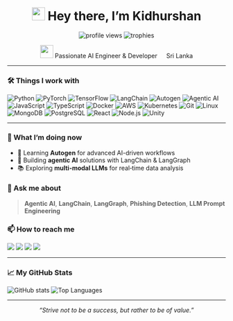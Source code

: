 <h1 align="center">
  <img src="https://emojis.slackmojis.com/emojis/images/1531849430/4246/blob-sunglasses.gif?1531849430" width="30"/> 
  Hey there, I’m Kidhurshan
</h1>

<p align="center">
  <img src="https://komarev.com/ghpvc/?username=kidhurshan&label=Profile%20views&color=0e75b6&style=flat" alt="profile views" />  
  <img src="https://github-profile-trophy.vercel.app/?username=kidhurshan&theme=onedark" alt="trophies" />
</p>

<p align="center">
  <img src="https://emojis.slackmojis.com/emojis/images/1531849430/4246/blob-sunglasses.gif?1531849430" width="30"/>
  Passionate AI Engineer & Developer  
  <img src="https://cdn-icons-png.flaticon.com/512/197/197560.png" width="13"/> Sri Lanka  
</p>

---

### 🛠️ Things I work with

<p align="left">
  <img alt="Python"      src="https://img.shields.io/badge/-Python-3776AB?style=flat-square&logo=python&logoColor=white" />
  <img alt="PyTorch"     src="https://img.shields.io/badge/-PyTorch-EE4C2C?style=flat-square&logo=pytorch&logoColor=white" />
  <img alt="TensorFlow"  src="https://img.shields.io/badge/-TensorFlow-FF6F00?style=flat-square&logo=tensorflow&logoColor=white" />
  <img alt="LangChain"   src="https://img.shields.io/badge/-LangChain-2D7FF9?style=flat-square&logo=langchain&logoColor=white" />
  <img alt="Autogen"     src="https://img.shields.io/badge/-Autogen-6C63FF?style=flat-square&logo=autogen&logoColor=white" />
  <img alt="Agentic AI"  src="https://img.shields.io/badge/-Agentic%20AI-00BFA6?style=flat-square&logo=agents&logoColor=white" />
  <img alt="JavaScript"  src="https://img.shields.io/badge/-JavaScript-F7DF1E?style=flat-square&logo=javascript&logoColor=black" />
  <img alt="TypeScript"  src="https://img.shields.io/badge/-TypeScript-3178C6?style=flat-square&logo=typescript&logoColor=white" />
  <img alt="Docker"      src="https://img.shields.io/badge/-Docker-2496ED?style=flat-square&logo=docker&logoColor=white" />
  <img alt="AWS"         src="https://img.shields.io/badge/-AWS-232F3E?style=flat-square&logo=amazonaws&logoColor=white" />
  <img alt="Kubernetes"  src="https://img.shields.io/badge/-Kubernetes-326CE5?style=flat-square&logo=kubernetes&logoColor=white" />
  <img alt="Git"         src="https://img.shields.io/badge/-Git-F05032?style=flat-square&logo=git&logoColor=white" />
  <img alt="Linux"       src="https://img.shields.io/badge/-Linux-FCC624?style=flat-square&logo=linux&logoColor=black" />
  <img alt="MongoDB"     src="https://img.shields.io/badge/-MongoDB-47A248?style=flat-square&logo=mongodb&logoColor=white" />
  <img alt="PostgreSQL"  src="https://img.shields.io/badge/-PostgreSQL-336791?style=flat-square&logo=postgresql&logoColor=white" />
  <img alt="React"       src="https://img.shields.io/badge/-React-61DAFB?style=flat-square&logo=react&logoColor=white" />
  <img alt="Node.js"     src="https://img.shields.io/badge/-Node.js-339933?style=flat-square&logo=node.js&logoColor=white" />
  <img alt="Unity"       src="https://img.shields.io/badge/-Unity-000000?style=flat-square&logo=unity&logoColor=white" />
</p>

---

### 🔭 What I’m doing now

- 🌱 Learning **Autogen** for advanced AI-driven workflows  
- 🧩 Building **agentic AI** solutions with LangChain & LangGraph  
- 📚 Exploring **multi-modal LLMs** for real‑time data analysis  

### 💬 Ask me about

> **Agentic AI**, **LangChain**, **LangGraph**, **Phishing Detection**, **LLM Prompt Engineering**

### 📫 How to reach me

<p align="left">
  <a href="mailto:d.kidhu@gmail.com"><img src="https://img.shields.io/badge/Email-D.Kidhu%40gmail.com-c14438?style=flat-square&logo=gmail&logoColor=white" /></a>
  <a href="https://linkedin.com/in/kidhurshan"><img src="https://img.shields.io/badge/LinkedIn-Kidhurshan-0A66C2?style=flat-square&logo=linkedin&logoColor=white" /></a>
  <a href="https://github.com/kidhurshan"><img src="https://img.shields.io/badge/GitHub-kidhurshan-181717?style=flat-square&logo=github&logoColor=white" /></a>
  <a href="https://kaggle.com/kidhurshan"><img src="https://img.shields.io/badge/Kaggle-kidhurshan-20BEFF?style=flat-square&logo=kaggle&logoColor=white" /></a>
</p>

---

### 📈 My GitHub Stats

<p align="left">
  <img src="https://github-readme-stats.vercel.app/api?username=kidhurshan&show_icons=true&theme=radical" alt="GitHub stats" />
  <img src="https://github-readme-stats.vercel.app/api/top-langs/?username=kidhurshan&layout=compact&theme=radical" alt="Top Languages" />
</p>

---

<p align="center">
  <i>“Strive not to be a success, but rather to be of value.”</i>  
</p>
